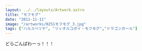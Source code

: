 ```yaml
---
layout: ../../layouts/Artwork.astro
title: "モフモグ"
date: "2011-11-11"
image: "/artworks/0251モフモグ_3.jpg"
tags: ["ハルスベリヤ", "ツィオルコボイ・モフモグ","ドラゴンガール"]
---
```



どらごんぱわーっ！！！